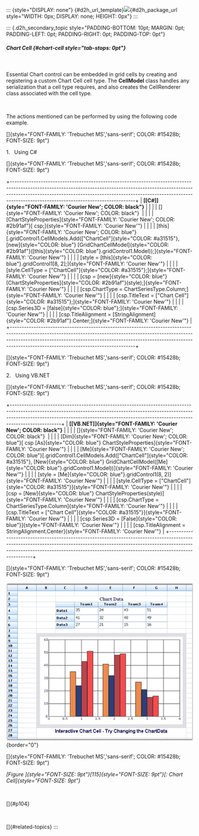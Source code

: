 ::: {style="DISPLAY: none"}
[](ms-xhelp:///?Id=d2h_url_template){#d2h_url_template}![](!package_url!){#d2h_package_url style="WIDTH: 0px; DISPLAY: none; HEIGHT: 0px"}
:::

::: {.d2h_secondary_topic style="PADDING-BOTTOM: 10pt; MARGIN: 0pt; PADDING-LEFT: 0pt; PADDING-RIGHT: 0pt; PADDING-TOP: 0pt"}
##### Chart Cell {#chart-cell style="tab-stops: 0pt"}

 

Essential Chart control can be embedded in grid cells by creating and registering a custom Chart Cell cell type. The **CellModel** class handles any serialization that a cell type requires, and also creates the CellRenderer class associated with the cell type.

 

The actions mentioned can be performed by using the following code example.

[]{style="FONT-FAMILY: 'Trebuchet MS','sans-serif'; COLOR: #15428b; FONT-SIZE: 9pt"} 

1.   Using C#

[]{style="FONT-FAMILY: 'Trebuchet MS','sans-serif'; COLOR: #15428b; FONT-SIZE: 9pt"} 

+----------------------------------------------------------------------------------------------------------------------------------------------------------------------------------------------------------------------------------------------------------------------------------------------+
| **[\[C#\]]{style="FONT-FAMILY: 'Courier New'; COLOR: black"}**                                                                                                                                                                                                                               |
|                                                                                                                                                                                                                                                                                              |
| []{style="FONT-FAMILY: 'Courier New'; COLOR: black"}                                                                                                                                                                                                                                         |
|                                                                                                                                                                                                                                                                                              |
| [ChartStyleProperties]{style="FONT-FAMILY: 'Courier New'; COLOR: #2b91af"}[ csp;]{style="FONT-FAMILY: 'Courier New'"}                                                                                                                                                                        |
|                                                                                                                                                                                                                                                                                              |
| [this]{style="FONT-FAMILY: 'Courier New'; COLOR: blue"}[.gridControl1.CellModels.Add([\"ChartCell\"]{style="COLOR: #a31515"}, [new]{style="COLOR: blue"} [GridChartCellModel]{style="COLOR: #2b91af"}([this]{style="COLOR: blue"}.gridControl1.Model));]{style="FONT-FAMILY: 'Courier New'"} |
|                                                                                                                                                                                                                                                                                              |
| [style = [this]{style="COLOR: blue"}.gridControl1\[8, 2\];]{style="FONT-FAMILY: 'Courier New'"}                                                                                                                                                                                              |
|                                                                                                                                                                                                                                                                                              |
| [style.CellType = [\"ChartCell\"]{style="COLOR: #a31515"};]{style="FONT-FAMILY: 'Courier New'"}                                                                                                                                                                                              |
|                                                                                                                                                                                                                                                                                              |
| [csp = [new]{style="COLOR: blue"} [ChartStyleProperties]{style="COLOR: #2b91af"}(style);]{style="FONT-FAMILY: 'Courier New'"}                                                                                                                                                                |
|                                                                                                                                                                                                                                                                                              |
| [csp.ChartType = ChartSeriesType.Column;]{style="FONT-FAMILY: 'Courier New'"}                                                                                                                                                                                                                |
|                                                                                                                                                                                                                                                                                              |
| [csp.TitleText = [\"Chart Cell\"]{style="COLOR: #a31515"};]{style="FONT-FAMILY: 'Courier New'"}                                                                                                                                                                                              |
|                                                                                                                                                                                                                                                                                              |
| [csp.Series3D = [false]{style="COLOR: blue"};]{style="FONT-FAMILY: 'Courier New'"}                                                                                                                                                                                                           |
|                                                                                                                                                                                                                                                                                              |
| [csp.TitleAlignment = [StringAlignment]{style="COLOR: #2b91af"}.Center;]{style="FONT-FAMILY: 'Courier New'"}                                                                                                                                                                                 |
+----------------------------------------------------------------------------------------------------------------------------------------------------------------------------------------------------------------------------------------------------------------------------------------------+

[]{style="FONT-FAMILY: 'Trebuchet MS','sans-serif'; COLOR: #15428b; FONT-SIZE: 9pt"} 

2.   Using VB.NET

[]{style="FONT-FAMILY: 'Trebuchet MS','sans-serif'; COLOR: #15428b; FONT-SIZE: 9pt"} 

+---------------------------------------------------------------------------------------------------------------------------------------------------------------------------------------------------------------------------------------------------------------+
| **[\[VB.NET\]]{style="FONT-FAMILY: 'Courier New'; COLOR: black"}**                                                                                                                                                                                            |
|                                                                                                                                                                                                                                                               |
| []{style="FONT-FAMILY: 'Courier New'; COLOR: black"}                                                                                                                                                                                                          |
|                                                                                                                                                                                                                                                               |
| [Dim]{style="FONT-FAMILY: 'Courier New'; COLOR: blue"}[ csp [As]{style="COLOR: blue"} ChartStyleProperties]{style="FONT-FAMILY: 'Courier New'"}                                                                                                               |
|                                                                                                                                                                                                                                                               |
| [Me]{style="FONT-FAMILY: 'Courier New'; COLOR: blue"}[.gridControl1.CellModels.Add([\"ChartCell\"]{style="COLOR: #a31515"}, [New]{style="COLOR: blue"} GridChartCellModel([Me]{style="COLOR: blue"}.gridControl1.Model))]{style="FONT-FAMILY: 'Courier New'"} |
|                                                                                                                                                                                                                                                               |
| [style = [Me]{style="COLOR: blue"}.gridControl1(8, 2)]{style="FONT-FAMILY: 'Courier New'"}                                                                                                                                                                    |
|                                                                                                                                                                                                                                                               |
| [style.CellType = [\"ChartCell\"]{style="COLOR: #a31515"}]{style="FONT-FAMILY: 'Courier New'"}                                                                                                                                                                |
|                                                                                                                                                                                                                                                               |
| [csp = [New]{style="COLOR: blue"} ChartStyleProperties(style)]{style="FONT-FAMILY: 'Courier New'"}                                                                                                                                                            |
|                                                                                                                                                                                                                                                               |
| [csp.ChartType = ChartSeriesType.Column]{style="FONT-FAMILY: 'Courier New'"}                                                                                                                                                                                  |
|                                                                                                                                                                                                                                                               |
| [csp.TitleText = [\"Chart Cell\"]{style="COLOR: #a31515"}]{style="FONT-FAMILY: 'Courier New'"}                                                                                                                                                                |
|                                                                                                                                                                                                                                                               |
| [csp.Series3D = [False]{style="COLOR: blue"}]{style="FONT-FAMILY: 'Courier New'"}                                                                                                                                                                             |
|                                                                                                                                                                                                                                                               |
| [csp.TitleAlignment = StringAlignment.Center]{style="FONT-FAMILY: 'Courier New'"}                                                                                                                                                                             |
+---------------------------------------------------------------------------------------------------------------------------------------------------------------------------------------------------------------------------------------------------------------+

[]{style="FONT-FAMILY: 'Trebuchet MS','sans-serif'; COLOR: #15428b; FONT-SIZE: 9pt"} 

![](ImagesExt/image91_121.jpg){border="0"}

[]{style="FONT-FAMILY: 'Trebuchet MS','sans-serif'; COLOR: #15428b; FONT-SIZE: 9pt"} 

*[Figure ]{style="FONT-SIZE: 9pt"}[115]{style="FONT-SIZE: 9pt"}[: Chart Cell]{style="FONT-SIZE: 9pt"}*

 

[]{#p104} 

 

[]{#related-topics}
:::
